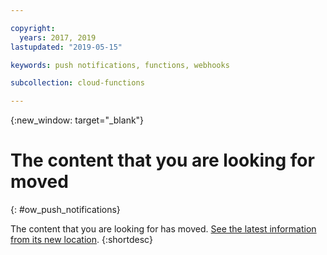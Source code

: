 ```yaml
---

copyright:
  years: 2017, 2019
lastupdated: "2019-05-15"

keywords: push notifications, functions, webhooks

subcollection: cloud-functions

---
```


{:new_window: target="_blank"}
# The content that you are looking for moved
{: #ow_push_notifications}

The content that you are looking for has moved. [See the latest information from its new location](/docs/openwhisk?topic=cloud-functions-pkg_push_notifications).
{:shortdesc}
